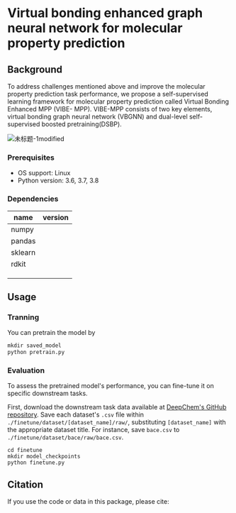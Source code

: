 # Virtual bonding enhanced graph neural network for molecular property prediction



## Background

To address challenges mentioned above and improve the
molecular property prediction task performance, we propose
a self-supervised learning framework for molecular property
prediction called Virtual Bonding Enhanced MPP (VIBE-
MPP). VIBE-MPP consists of two key elements, virtual
bonding graph neural network (VBGNN) and dual-level self-
supervised boosted pretraining(DSBP).

![未标题-1modified](https://github.com/user-attachments/assets/698d3271-6fa5-48db-9fc1-c328be9fcc99)



### Prerequisites

- OS support: Linux
- Python version: 3.6, 3.7, 3.8

### Dependencies

| name    | version |
| ------- | ------- |
| numpy   |         |
| pandas  |         |
| sklearn |         |
| rdkit   |         |
|         |         |
|         |         |
|         |         |



## Usage

### Tranning

You can pretrain the model by

```python
mkdir saved_model
python pretrain.py
```




### Evaluation

To assess the pretrained model's performance, you can fine-tune it on specific downstream tasks.

First, download the downstream task data available at [DeepChem's GitHub repository](https://github.com/deepchem/deepchem/tree/master/deepchem/molnet/load_function). Save each dataset's `.csv` file within `./finetune/dataset/[dataset_name]/raw/`, substituting `[dataset_name]` with the appropriate dataset title. For instance, save `bace.csv` to `./finetune/dataset/bace/raw/bace.csv`.

```
cd finetune
mkdir model_checkpoints
python finetune.py
```



## Citation

If you use the code or data in this package, please cite:
